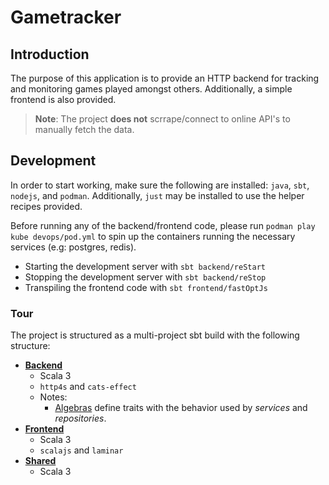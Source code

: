 # Gametracker

## Introduction

The purpose of this application is to provide an HTTP backend for tracking and monitoring games played amongst others. Additionally, a simple frontend is also provided.

> **Note**: The project **does not** scrrape/connect to online API's to manually fetch the data.

## Development

In order to start working, make sure the following are installed: `java`, `sbt`, `nodejs`, and `podman`. Additionally, `just` may be installed to use the helper recipes provided.

Before running any of the backend/frontend code, please run `podman play kube devops/pod.yml` to spin up the containers running the necessary services (e.g: postgres, redis).

- Starting the development server with `sbt backend/reStart`
- Stopping the development server with `sbt backend/reStop`
- Transpiling the frontend code with `sbt frontend/fastOptJs`

### Tour

The project is structured as a multi-project sbt build with the following structure:

- **[Backend](modules/backend/)**
    - Scala 3
    - `http4s` and `cats-effect`
    - Notes:
        - [Algebras](modules/backend/src/main/scala/gametracker/algebras/) define traits with the behavior used by _services_ and _repositories_.
- **[Frontend](modules/frontend/)**
    - Scala 3
    - `scalajs` and `laminar`
- **[Shared](modules/shared/)**
    - Scala 3

